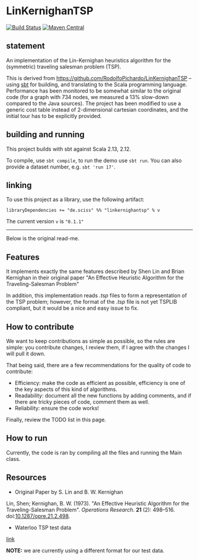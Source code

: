 # LinKernighanTSP

[![Build Status](https://travis-ci.org/Sciss/LinKernighanTSP.svg?branch=master)](https://travis-ci.org/Sciss/LinKernighanTSP)
[![Maven Central](https://maven-badges.herokuapp.com/maven-central/de.sciss/linkernighantsp_2.12/badge.svg)](https://maven-badges.herokuapp.com/maven-central/de.sciss/linkernighantsp_2.12)

## statement

An implementation of the Lin-Kernighan heuristics algorithm for the (symmetric)
traveling salesman problem (TSP).

This is derived from https://github.com/RodolfoPichardo/LinKernighanTSP – using
[sbt](http://www.scala-sbt.org/) for building, 
and translating to the Scala programming language. Performance has been monitored to be somewhat similar
to the original code (for a graph with 734 nodes, we measured a 13% slow-down compared to the Java sources).
The project has been modified to use a generic cost table instead of 2-dimensional cartesian coordinates,
and the initial tour has to be explicitly provided.

## building and running

This project builds with sbt against Scala 2.13, 2.12.

To compile, use `sbt compile`, to run the demo use `sbt run`. You can also provide a dataset number, e.g.
`sbt 'run 17'`.

## linking

To use this project as a library, use the following artifact:

    libraryDependencies += "de.sciss" %% "linkernighantsp" % v

The current version `v` is `"0.1.1"`

----

Below is the original read-me.

## Features

It implements exactly the same features described by Shen Lin and Brian Kernighan in their original paper
"An Effective Heuristic Algorithm for the Traveling-Salesman Problem"

In addition, this implementation reads *.tsp* files to form a representation of the TSP problem; however, the format
of the *.tsp* file is not yet TSPLIB compliant, but it would be a nice and easy issue to fix.

## How to contribute

We want to keep contributions as simple as possible, so the rules are simple: you contribute changes, I review them, 
if I agree with the changes I will pull it down.

That being said, there are a few recommendations for the quality of code to contribute:

* Efficiency: make the code as efficient as possible, efficiency is one of the key aspects of this kind of algorithms.
* Readability: document all the new functions by adding comments, and if there are tricky pieces of code, comment them as well.
* Reliability: ensure the code works!

Finally, review the TODO list in this page.

## How to run

Currently, the code is ran by compiling all the files and running the Main class.

## Resources

- Original Paper by S. Lin and B. W. Kernighan

Lin, Shen; Kernighan, B. W. (1973). "An Effective Heuristic Algorithm for the Traveling-Salesman Problem". 
*Operations Research*. **21** (2): 498–516.
doi:[10.1287/opre.21.2.498](https://eng.ucmerced.edu/people/yzhang/papers/Heuristic/Lin_Kernighan).

- Waterloo TSP test data

[link](http://www.math.uwaterloo.ca/tsp/data/)

**NOTE:** we are currently using a different format for our test data.
